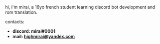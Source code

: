 hi, i'm mirai, a 16yo french student learning discord bot development and rom translation.

contacts:
- **discord: mirai#0001**
- **mail: highmirai@yandex.com**

